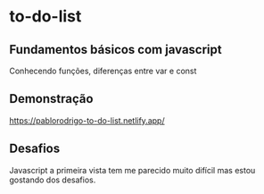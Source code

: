 # to-do-list

## Fundamentos básicos com javascript

Conhecendo funções, diferenças entre var e const


## Demonstração

https://pablorodrigo-to-do-list.netlify.app/

## Desafios

Javascript a primeira vista tem me parecido muito difícil mas estou gostando dos desafios.
 

